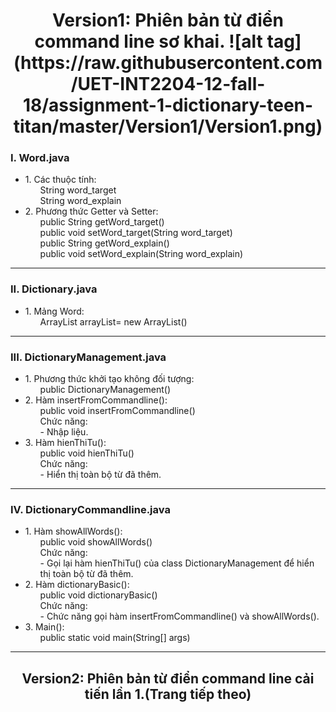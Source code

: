 <h1 align="center"> 
	Version1: Phiên bản từ điển command line sơ khai.
	![alt tag](https://raw.githubusercontent.com/UET-INT2204-12-fall-18/assignment-1-dictionary-teen-titan/master/Version1/Version1.png)
</h1>
<h3>I. Word.java<br></h3>
<ul>
	<li>
		1. Các thuộc tính:
		<ol>
			String word_target<br>
    			String word_explain<br>
		</ol>
  	</li>
	<li>
		2. Phương thức Getter và Setter:
		<ol>
			public String getWord_target()<br>
			public void setWord_target(String word_target)<br>
			public String getWord_explain()<br>
			public void setWord_explain(String word_explain)<br>
		</ol>
  	</li>
</ul> <hr>
<h3>II. Dictionary.java<br></h3>
<ul>
  	<li>
      		1. Mảng Word:
		<ol>
			ArrayList<Word> arrayList= new ArrayList<Word>()
		</ol>
  	</li>
</ul> <hr>
<h3>III. DictionaryManagement.java<br></h3>
<ul>
  	<li>
		1. Phương thức khởi tạo không đối tượng:
		<ol>
			public DictionaryManagement()
		</ol>
  	</li>
	<li>
		2. Hàm insertFromCommandline():
		<ol>
			public void insertFromCommandline()<br>
			Chức năng:<br>
			- Nhập liệu.
		</ol>
  	</li>
	<li>
		3. Hàm hienThiTu():
		<ol>
			public void hienThiTu()<br>
			Chức năng:<br>
			- Hiển thị toàn bộ từ đã thêm.
		</ol>
  	</li>
</ul> <hr>
<h3>IV. DictionaryCommandline.java</h3>
<ul>
   	<li>
      		1. Hàm showAllWords():
		<ol>
			public void showAllWords()<br>
			Chức năng:<br>
			- Gọi lại hàm hienThiTu() của class DictionaryManagement để hiển thị toàn bộ từ đã thêm.
		</ol>
  	</li>
	<li>
		2. Hàm dictionaryBasic():
		<ol>
			public void dictionaryBasic()<br>
			Chức năng:<br>
			- Chức năng gọi hàm insertFromCommandline() và showAllWords().
		</ol>
  	</li>	
	<li>
		3. Main():
		<ol>
			public static void main(String[] args)
		</ol>
  	</li>	
</ul> <hr>
<h2 align="center"> Version2: Phiên bản từ điển command line cải tiến lần 1.(Trang tiếp theo) </h2>
